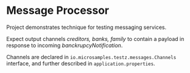 # Message Processor

Project demonstrates technique for testing messaging services.

Expect output channels _creditors, banks, family_ to contain a payload in response to incoming _banckrupcyNotification_.

Channels are declared in `io.microsamples.testz.messages.Channels` interface, and further described in `application.properties`.

